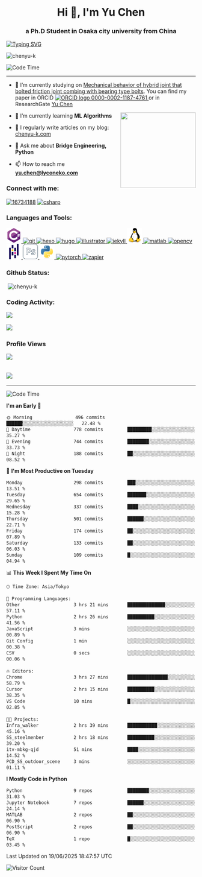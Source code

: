 <h1 align="center">Hi 👋, I'm Yu Chen 
</h1> 
<h3 align="center">a Ph.D Student in Osaka city university from China</h3>


[![Typing SVG](https://readme-typing-svg.herokuapp.com?color=E536F7&vCenter=true&lines=Nice+to+meet+you+~~~;I'm+gonna+crash+out+%F0%9F%92%A4)](https://git.io/typing-svg)
<p align="left"> <img src="https://komarev.com/ghpvc/?username=chenyu-k&label=Profile%20views&color=0e75b6&style=flat&color=ff69b4" alt="chenyu-k" /> </p>


![Code Time](https://wakatime.com/badge/user/498009ed-f9e3-4dd5-be78-f87e631a4431.svg)

---

- 🔭 I’m currently studying on [Mechanical behavior of hybrid joint that bolted friction joint combing with bearing type bolts](https://www.researchgate.net/profile/Yu-Chen-505).  You can find my paper in ORCID <a href="https://orcid.org/0000-0002-1187-4761"> <img alt="ORCID logo" src="https://info.orcid.org/wp-content/uploads/2019/11/orcid_16x16.png" width="16" height="16" /> 0000-0002-1187-4761 </a> or in ResearchGate [Yu Chen](https://www.researchgate.net/profile/Yu-Chen-505)

<img align="right" width="200" height="200" src="https://raw.githubusercontent.com/ChenYu-K/ChenYu-K/main/charts/raining-pixel.gif">
     
- 🌱 I’m currently learning **ML Algorithms**

- 📝 I regularly write articles on my blog: [chenyu-k.com](https://www.chenyu-k.com/)
- 💬 Ask me about **Bridge Engineering, Python**

- 📫 How to reach me **yu.chen@lyconeko.com**


<h3 align="left">Connect with me:</h3>
<p align="left">
<a href="https://stackoverflow.com/users/16734188" target="blank"><img align="center" src="https://raw.githubusercontent.com/rahuldkjain/github-profile-readme-generator/master/src/images/icons/Social/stack-overflow.svg" alt="16734188" height="30" width="40" /></a>
<a href="https://www.researchgate.net/profile/Yu-Chen-505" target="_blank" rel="noreferrer"> <img align="center" src="https://raw.githubusercontent.com/ChenYu-K/ChenYu-K/main/charts/researchgate.svg" alt="csharp" width="35" height="35"/> </a>
</p>



<h3 align="left">Languages and Tools:</h3>
<p align="left"> <a href="https://www.w3schools.com/cs/" target="_blank" rel="noreferrer"> <img src="https://raw.githubusercontent.com/devicons/devicon/master/icons/csharp/csharp-original.svg" alt="csharp" width="40" height="40"/> </a> <a href="https://git-scm.com/" target="_blank" rel="noreferrer"> <img src="https://www.vectorlogo.zone/logos/git-scm/git-scm-icon.svg" alt="git" width="40" height="40"/> </a> <a href="hexo.io/" target="_blank" rel="noreferrer"> <img src="https://www.vectorlogo.zone/logos/hexoio/hexoio-icon.svg" alt="hexo" width="40" height="40"/> </a> <a href="https://gohugo.io/" target="_blank" rel="noreferrer"> <img src="https://api.iconify.design/logos-hugo.svg" alt="hugo" width="40" height="40"/> </a> <a href="https://www.adobe.com/in/products/illustrator.html" target="_blank" rel="noreferrer"> <img src="https://www.vectorlogo.zone/logos/adobe_illustrator/adobe_illustrator-icon.svg" alt="illustrator" width="40" height="40"/> </a> <a href="https://jekyllrb.com/" target="_blank" rel="noreferrer"> <img src="https://www.vectorlogo.zone/logos/jekyllrb/jekyllrb-icon.svg" alt="jekyll" width="40" height="40"/> </a> <a href="https://www.linux.org/" target="_blank" rel="noreferrer"> <img src="https://raw.githubusercontent.com/devicons/devicon/master/icons/linux/linux-original.svg" alt="linux" width="40" height="40"/> </a> <a href="https://www.mathworks.com/" target="_blank" rel="noreferrer"> <img src="https://upload.wikimedia.org/wikipedia/commons/2/21/Matlab_Logo.png" alt="matlab" width="40" height="40"/> </a> <a href="https://opencv.org/" target="_blank" rel="noreferrer"> <img src="https://www.vectorlogo.zone/logos/opencv/opencv-icon.svg" alt="opencv" width="40" height="40"/> </a> <a href="https://pandas.pydata.org/" target="_blank" rel="noreferrer"> <img src="https://raw.githubusercontent.com/devicons/devicon/2ae2a900d2f041da66e950e4d48052658d850630/icons/pandas/pandas-original.svg" alt="pandas" width="40" height="40"/> </a> <a href="https://www.photoshop.com/en" target="_blank" rel="noreferrer"> <img src="https://raw.githubusercontent.com/devicons/devicon/master/icons/photoshop/photoshop-line.svg" alt="photoshop" width="40" height="40"/> </a> <a href="https://www.python.org" target="_blank" rel="noreferrer"> <img src="https://raw.githubusercontent.com/devicons/devicon/master/icons/python/python-original.svg" alt="python" width="40" height="40"/> </a> <a href="https://pytorch.org/" target="_blank" rel="noreferrer"> <img src="https://www.vectorlogo.zone/logos/pytorch/pytorch-icon.svg" alt="pytorch" width="40" height="40"/> </a> <a href="https://zapier.com" target="_blank" rel="noreferrer"> <img src="https://www.vectorlogo.zone/logos/zapier/zapier-icon.svg" alt="zapier" width="40" height="40"/> </a> </p>

<h3 align="left">Github Status:</h3>
<p>&nbsp;<img align="center" src="https://github-readme-stats.vercel.app/api?username=chenyu-k&show_icons=true&locale=en&theme=radical" alt="chenyu-k" /></p>





<h3 align="left"> Coding Activity: </h3>

![](https://wakatime.com/share/@498009ed-f9e3-4dd5-be78-f87e631a4431/9902a985-451f-4593-9085-c77a0f966044.svg)

<img src="https://user-images.githubusercontent.com/73097560/115834477-dbab4500-a447-11eb-908a-139a6edaec5c.gif">

### Profile Views

![](https://count.getloli.com/get/@chenyu-k?theme=asoul)
</br>


</br>

<img src="https://user-images.githubusercontent.com/73097560/115834477-dbab4500-a447-11eb-908a-139a6edaec5c.gif">

---

<!--START_SECTION:waka-->
![Code Time](http://img.shields.io/badge/Code%20Time-1%2C686%20hrs%2035%20mins-blue)

**I'm an Early 🐤** 

```text
🌞 Morning                496 commits         ██████░░░░░░░░░░░░░░░░░░░   22.48 % 
🌆 Daytime                778 commits         █████████░░░░░░░░░░░░░░░░   35.27 % 
🌃 Evening                744 commits         ████████░░░░░░░░░░░░░░░░░   33.73 % 
🌙 Night                  188 commits         ██░░░░░░░░░░░░░░░░░░░░░░░   08.52 % 
```
📅 **I'm Most Productive on Tuesday** 

```text
Monday                   298 commits         ███░░░░░░░░░░░░░░░░░░░░░░   13.51 % 
Tuesday                  654 commits         ███████░░░░░░░░░░░░░░░░░░   29.65 % 
Wednesday                337 commits         ████░░░░░░░░░░░░░░░░░░░░░   15.28 % 
Thursday                 501 commits         ██████░░░░░░░░░░░░░░░░░░░   22.71 % 
Friday                   174 commits         ██░░░░░░░░░░░░░░░░░░░░░░░   07.89 % 
Saturday                 133 commits         ██░░░░░░░░░░░░░░░░░░░░░░░   06.03 % 
Sunday                   109 commits         █░░░░░░░░░░░░░░░░░░░░░░░░   04.94 % 
```


📊 **This Week I Spent My Time On** 

```text
🕑︎ Time Zone: Asia/Tokyo

💬 Programming Languages: 
Other                    3 hrs 21 mins       ██████████████░░░░░░░░░░░   57.11 % 
Python                   2 hrs 26 mins       ██████████░░░░░░░░░░░░░░░   41.56 % 
JavaScript               3 mins              ░░░░░░░░░░░░░░░░░░░░░░░░░   00.89 % 
Git Config               1 min               ░░░░░░░░░░░░░░░░░░░░░░░░░   00.38 % 
CSV                      0 secs              ░░░░░░░░░░░░░░░░░░░░░░░░░   00.06 % 

🔥 Editors: 
Chrome                   3 hrs 27 mins       ███████████████░░░░░░░░░░   58.79 % 
Cursor                   2 hrs 15 mins       ██████████░░░░░░░░░░░░░░░   38.35 % 
VS Code                  10 mins             █░░░░░░░░░░░░░░░░░░░░░░░░   02.85 % 

🐱‍💻 Projects: 
Infra_walker             2 hrs 39 mins       ███████████░░░░░░░░░░░░░░   45.16 % 
SS_steelmenber           2 hrs 18 mins       ██████████░░░░░░░░░░░░░░░   39.20 % 
itv-mbkg-qjd             51 mins             ████░░░░░░░░░░░░░░░░░░░░░   14.52 % 
PCD_SS_outdoor_scene     3 mins              ░░░░░░░░░░░░░░░░░░░░░░░░░   01.11 % 
```

**I Mostly Code in Python** 

```text
Python                   9 repos             ████████░░░░░░░░░░░░░░░░░   31.03 % 
Jupyter Notebook         7 repos             ██████░░░░░░░░░░░░░░░░░░░   24.14 % 
MATLAB                   2 repos             ██░░░░░░░░░░░░░░░░░░░░░░░   06.90 % 
PostScript               2 repos             ██░░░░░░░░░░░░░░░░░░░░░░░   06.90 % 
TeX                      1 repo              █░░░░░░░░░░░░░░░░░░░░░░░░   03.45 % 
```




 Last Updated on 19/06/2025 18:47:57 UTC
<!--END_SECTION:waka-->

![Visitor Count](https://profile-counter.glitch.me/ChenYu-K/count.svg)



 




<!--  -->
<!-- # Powerby -->
<!-- [views-counter](https://github.com/antonkomarev/github-profile-views-counter) -->
<!--  -->
